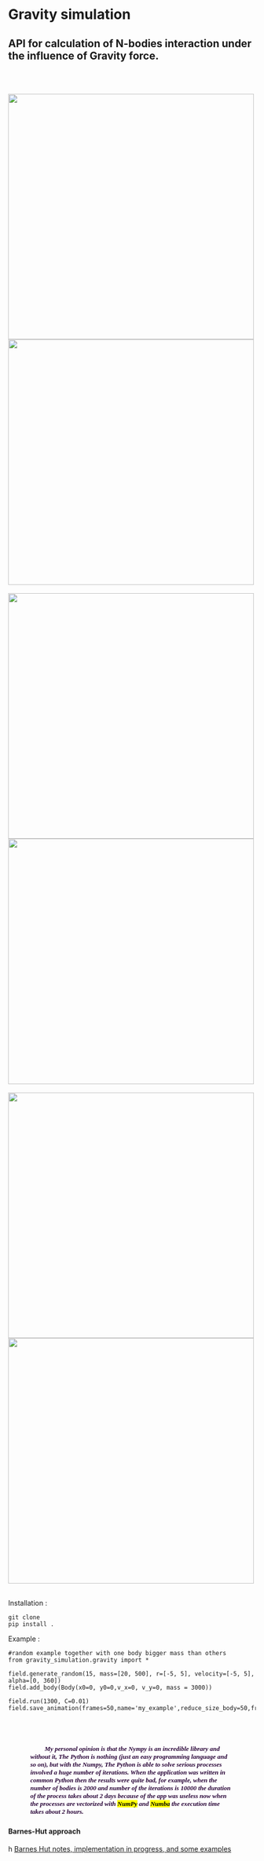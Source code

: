 
<h1>Gravity simulation </h1>
<h2 color='#270336' >API for  calculation of N-bodies interaction under  the influence of  Gravity force.</h2>

  
<br> <br>
       
   <img height="500" width="500" src="https://daodavid.github.io/gravity-simulation-api/resources/gift-generated-examples/b-7.gif">
  <img height="500" width="500" src="https://daodavid.github.io/gravity-simulation-api/resources/gift-generated-examples/b-11.gif"> 
 <br> <br>
  <img height="500" width="500" src="https://daodavid.github.io/gravity-simulation-api/resources/gift-generated-examples/b-16.gif">    
  <IMG height="500" width="500" src="https://daodavid.github.io/gravity-simulation-api/resources/gift-generated-examples/b-100.gif"> 
  <br> <br>
  <img height="500" width="500" src="https://daodavid.github.io/gravity-simulation-api/resources/gift-generated-examples/201-b.gif">    
  <img height="500" width="500" src="https://daodavid.github.io/gravity-simulation-api/resources/gift-generated-examples/2550-examples.gif"> 
  <br> <br>   
  
Installation : 
```
git clone 
pip install .

```  
Example : 

```
#random example together with one body bigger mass than others
from gravity_simulation.gravity import *

field.generate_random(15, mass=[20, 500], r=[-5, 5], velocity=[-5, 5], alpha=[0, 360])
field.add_body(Body(x0=0, y0=0,v_x=0, v_y=0, mass = 3000))

field.run(1300, C=0.01)
field.save_animation(frames=50,name='my_example',reduce_size_body=50,frames=150)

```
  

<br> <br>
<h5 size="2" id="int-1" style="margin-right: 45px; margin-left: 45px">
<font face="Times New Roma" size="2" color='#270336' >
      &nbsp;&nbsp;&nbsp;&nbsp; &nbsp;&nbsp;&nbsp;&nbsp;My personal opinion is that the  Nympy is an incredible library and without it, The Python is nothing (just an easy programming language and so on), but with the Numpy, The  Python is able to solve serious processes involved a huge number of iterations. When the application was written in common Python then the results were quite bad, for example, when the number of bodies is 2000 and number of the iterations is  10000 the duration of the process takes about 2 days because of the app was useless now when the processes are vectorized with <mark>NumPy</mark> and <mark>Numba</mark> the execution time takes about 2 hours.
    </font>
</h5>   
    
 
   
  


<h4>Barnes-Hut approach</h4>h
<a href='https://github.com/daodavid/gravity-simulation/blob/BarnesHut_notes_and_implementatios/README.md'>Barnes Hut notes, implementation in progress, and some examples </a>
